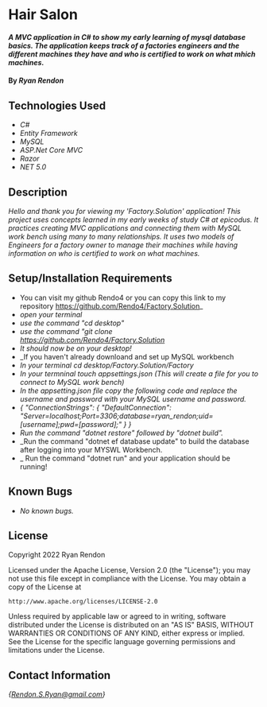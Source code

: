 # Hair Salon #

#### _A MVC application in C# to show my early learning of mysql database basics. The application keeps track of a factories engineers and the different machines they have and who is certified to work on what mhich machines._

#### By _**Ryan Rendon**_

## Technologies Used

* _C#_
* _Entity Framework_
* _MySQL_
* _ASP.Net Core MVC_
* _Razor_
* _NET 5.0_

## Description

_Hello and thank you for viewing my 'Factory.Solution' application! This project uses concepts learned in my early weeks of study C# at epicodus. It practices creating MVC applications and connecting them with MySQL work bench using many to many relationships. It uses two models of Engineers for a factory owner to manage their machines while having information on who is certified to work on what machines._
## Setup/Installation Requirements

* You can visit my github Rendo4 or you can copy this link to my repository https://github.com/Rendo4/Factory.Solution_
* _open your terminal_
* _use the command "cd desktop"_
* _use the command "git clone https://github.com/Rendo4/Factory.Solution_
* _It should now be on your desktop!_ 
* _If you haven't already downloand and set up MySQL workbench
* _In your terminal cd desktop/Factory.Solution/Factory_
* _In your termninal touch appsettings.json (This will create a file for you to connect to MySQL work bench)_
* _In the appsetting.json file copy the following code and replace the username and password with your MySQL username and password._
* _{
  "ConnectionStrings": {
      "DefaultConnection": "Server=localhost;Port=3306;database=ryan_rendon;uid=[username];pwd=[password];"
  }
}_
* _Run the command "dotnet restore" followed by "dotnet build"._
* _Run the command  "dotnet ef database update" to build the database after logging into your MYSWL Workbench.
* _ Run the command "dotnet run" and your application should be running!
## Known Bugs

* _No known bugs._

## License

Copyright 2022 Ryan Rendon

Licensed under the Apache License, Version 2.0 (the "License");
you may not use this file except in compliance with the License.
You may obtain a copy of the License at

    http://www.apache.org/licenses/LICENSE-2.0

Unless required by applicable law or agreed to in writing, software
distributed under the License is distributed on an "AS IS" BASIS,
WITHOUT WARRANTIES OR CONDITIONS OF ANY KIND, either express or implied.
See the License for the specific language governing permissions and
limitations under the License.

## Contact Information
_{Rendon.S.Ryan@gmail.com}_